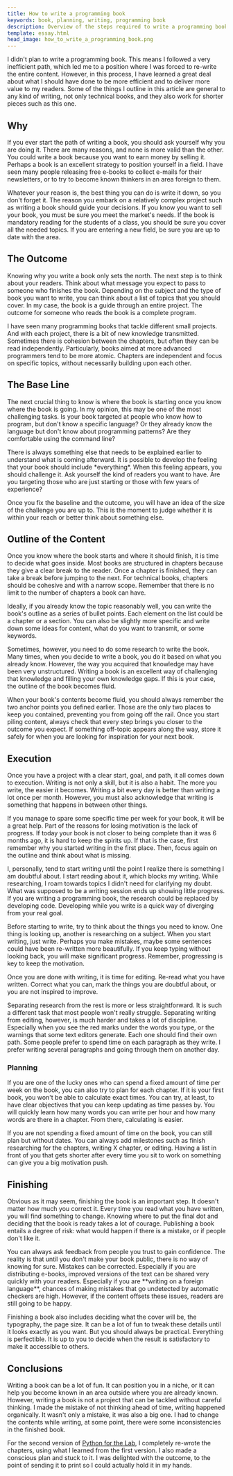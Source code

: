 ```yaml
---
title: How to write a programming book
keywords: book, planning, writing, programming book
description: Overview of the steps required to write a programming book, from motivation to outlining, and execution. 
template: essay.html
head_image: how_to_write_a_programming_book.png
---
```


I didn't plan to write a programming book. This means I followed a very inefficient path, which led me to a position where I was forced to re-write the entire content. However, in this process, I have learned a great deal about what I should have done to be more efficient and to deliver more value to my readers. Some of the things I outline in this article are general to any kind of writing, not only technical books, and they also work for shorter pieces such as this one.

## Why

If you ever start the path of writing a book, you should ask yourself why you are doing it. There are many reasons, and none is more valid than the other. You could write a book because you want to earn money by selling it. Perhaps a book is an excellent strategy to position yourself in a field. I have seen many people releasing free e-books to collect e-mails for their newsletters, or to try to become known thinkers in an area foreign to them.

Whatever your reason is, the best thing you can do is write it down, so you don't forget it. The reason you embark on a relatively complex project such as writing a book should guide your decisions. If you know you want to sell your book, you must be sure you meet the market's needs. If the book is mandatory reading for the students of a class, you should be sure you cover all the needed topics. If you are entering a new field, be sure you are up to date with the area.

## The Outcome

Knowing why you write a book only sets the north. The next step is to think about your readers. Think about what message you expect to pass to someone who finishes the book. Depending on the subject and the type of book you want to write, you can think about a list of topics that you should cover. In my case, the book is a guide through an entire project. The outcome for someone who reads the book is a complete program.

I have seen many programming books that tackle different small projects. And with each project, there is a bit of new knowledge transmitted. Sometimes there is cohesion between the chapters, but often they can be read independently. Particularly, books aimed at more advanced programmers tend to be more atomic. Chapters are independent and focus on specific topics, without necessarily building upon each other.

## The Base Line

The next crucial thing to know is where the book is starting once you know where the book is going. In my opinion, this may be one of the most challenging tasks. Is your book targeted at people who know how to program, but don't know a specific language? Or they already know the language but don't know about programming patterns? Are they comfortable using the command line?

There is always something else that needs to be explained earlier to understand what is coming afterward. It is possible to develop the feeling that your book should include \*everything\*. When this feeling appears, you should challenge it. Ask yourself the kind of readers you want to have. Are you targeting those who are just starting or those with few years of experience?

Once you fix the baseline and the outcome, you will have an idea of the size of the challenge you are up to. This is the moment to judge whether it is within your reach or better think about something else.

## Outline of the Content

Once you know where the book starts and where it should finish, it is time to decide what goes inside. Most books are structured in chapters because they give a clear break to the reader. Once a chapter is finished, they can take a break before jumping to the next. For technical books, chapters should be cohesive and with a narrow scope. Remember that there is no limit to the number of chapters a book can have.

Ideally, if you already know the topic reasonably well, you can write the book's outline as a series of bullet points. Each element on the list could be a chapter or a section. You can also be slightly more specific and write down some ideas for content, what do you want to transmit, or some keywords.

Sometimes, however, you need to do some research to write the book. Many times, when you decide to write a book, you do it based on what you already know. However, the way you acquired that knowledge may have been very unstructured. Writing a book is an excellent way of challenging that knowledge and filling your own knowledge gaps. If this is your case, the outline of the book becomes fluid.

When your book's contents become fluid, you should always remember the two anchor points you defined earlier. Those are the only two places to keep you contained, preventing you from going off the rail. Once you start piling content, always check that every step brings you closer to the outcome you expect. If something off-topic appears along the way, store it safely for when you are looking for inspiration for your next book.

## Execution

Once you have a project with a clear start, goal, and path, it all comes down to execution. Writing is not only a skill, but it is also a habit. The more you write, the easier it becomes. Writing a bit every day is better than writing a lot once per month. However, you must also acknowledge that writing is something that happens in between other things.

If you manage to spare some specific time per week for your book, it will be a great help. Part of the reasons for losing motivation is the lack of progress. If today your book is not closer to being complete than it was 6 months ago, it is hard to keep the spirits up. If that is the case, first remember why you started writing in the first place. Then, focus again on the outline and think about what is missing.

I, personally, tend to start writing until the point I realize there is something I am doubtful about. I start reading about it, which blocks my writing. While researching, I roam towards topics I didn't need for clarifying my doubt. What was supposed to be a writing session ends up showing little progress. If you are writing a programming book, the research could be replaced by developing code. Developing while you write is a quick way of diverging from your real goal.

Before starting to write, try to think about the things you need to know. One thing is looking up, another is researching on a subject. When you start writing, just write. Perhaps you make mistakes, maybe some sentences could have been re-written more beautifully. If you keep typing without looking back, you will make significant progress. Remember, progressing is key to keep the motivation.

Once you are done with writing, it is time for editing. Re-read what you have written. Correct what you can, mark the things you are doubtful about, or you are not inspired to improve.

Separating research from the rest is more or less straightforward. It is such a different task that most people won't really struggle. Separating writing from editing, however, is much harder and takes a lot of discipline. Especially when you see the red marks under the words you type, or the warnings that some text editors generate. Each one should find their own path. Some people prefer to spend time on each paragraph as they write. I prefer writing several paragraphs and going through them on another day.

### Planning

If you are one of the lucky ones who can spend a fixed amount of time per week on the book, you can also try to plan for each chapter. If it is your first book, you won't be able to calculate exact times. You can try, at least, to have clear objectives that you can keep updating as time passes by. You will quickly learn how many words you can write per hour and how many words are there in a chapter. From there, calculating is easier.

If you are not spending a fixed amount of time on the book, you can still plan but without dates. You can always add milestones such as finish researching for the chapters, writing X chapter, or editing. Having a list in front of you that gets shorter after every time you sit to work on something can give you a big motivation push.

## Finishing

Obvious as it may seem, finishing the book is an important step. It doesn't matter how much you correct it. Every time you read what you have written, you will find something to change. Knowing where to put the final dot and deciding that the book is ready takes a lot of courage. Publishing a book entails a degree of risk: what would happen if there is a mistake, or if people don't like it.

You can always ask feedback from people you trust to gain confidence. The reality is that until you don't make your book public, there is no way of knowing for sure. Mistakes can be corrected. Especially if you are distributing e-books, improved versions of the text can be shared very quickly with your readers. Especially if you are \*\*writing on a foreign language\*\*, chances of making mistakes that go undetected by automatic checkers are high. However, if the content offsets these issues, readers are still going to be happy.

Finishing a book also includes deciding what the cover will be, the typography, the page size. It can be a lot of fun to tweak these details until it looks exactly as you want. But you should always be practical. Everything is perfectible. It is up to you to decide when the result is satisfactory to make it accessible to others.

## Conclusions

Writing a book can be a lot of fun. It can position you in a niche, or it can help you become known in an area outside where you are already known. However, writing a book is not a project that can be tackled without careful thinking. I made the mistake of not thinking ahead of time, writing happened organically. It wasn't only a mistake, it was also a big one. I had to change the contents while writing, at some point, there were some inconsistencies in the finished book.

For the second version of [Python for the Lab](https://www.pythonforthelab.com/books/), I completely re-wrote the chapters, using what I learned from the first version. I also made a conscious plan and stuck to it. I was delighted with the outcome, to the point of sending it to print so I could actually hold it in my hands.